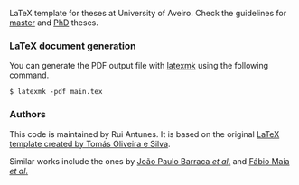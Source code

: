 LaTeX template for theses at University of Aveiro.
Check the guidelines for [master](https://www.ua.pt/en/sga/page/12810)
and [PhD](https://www.ua.pt/en/sga/page/4630) theses.


### LaTeX document generation

You can generate the PDF output file with
[latexmk](https://ctan.org/pkg/latexmk) using the following command.

```
$ latexmk -pdf main.tex
```


### Authors

This code is maintained by Rui Antunes.
It is based on the original
[LaTeX template created by Tomás Oliveira e Silva](http://sweet.ua.pt/tos/TeX.html).

Similar works include the ones by
[João Paulo Barraca _et al_.](http://code.ua.pt/projects/latex-ua/repository)
and [Fábio Maia _et al_.](https://github.com/detiuaveiro/ua-thesis-template)
